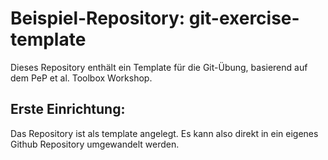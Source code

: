# Beispiel-Repository: git-exercise-template
Dieses Repository enthält ein Template für die Git-Übung, basierend auf dem PeP et al. Toolbox Workshop.

## Erste Einrichtung:
Das Repository ist als template angelegt. Es kann also direkt in ein eigenes Github Repository umgewandelt werden.
